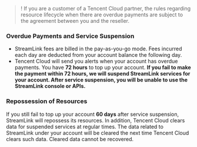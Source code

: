 >! If you are a customer of a Tencent Cloud partner, the rules regarding resource lifecycle when there are overdue payments are subject to the agreement between you and the reseller.

### Overdue Payments and Service Suspension
- StreamLink fees are billed in the pay-as-you-go mode. Fees incurred each day are deducted from your account balance the following day.
- Tencent Cloud will send you alerts when your account has overdue payments. You have **72 hours** to top up your account. **If you fail to make the payment within 72 hours, we will suspend StreamLink services for your account. After service suspension, you will be unable to use the StreamLink console or APIs.**


### Repossession of Resources
If you still fail to top up your account **60 days** after service suspension, StreamLink will repossess its resources. In addition, Tencent Cloud clears data for suspended services at regular times. The data related to StreamLink under your account will be cleared the next time Tencent Cloud clears such data. Cleared data cannot be recovered.
